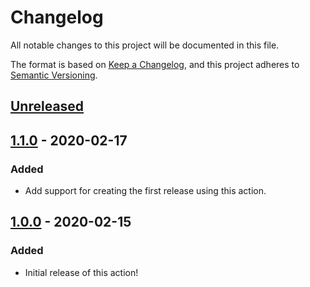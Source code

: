 # Changelog

All notable changes to this project will be documented in this file.

The format is based on [Keep a Changelog](https://keepachangelog.com/en/1.0.0/),
and this project adheres to [Semantic Versioning](https://semver.org/spec/v2.0.0.html).

## [Unreleased]

## [1.1.0] - 2020-02-17

### Added

-   Add support for creating the first release using this action.

## [1.0.0] - 2020-02-15

### Added

-   Initial release of this action!

[Unreleased]: https://github.com/thomaseizinger/keep-a-changelog-new-release/compare/1.1.0...HEAD

[1.1.0]: https://github.com/thomaseizinger/keep-a-changelog-new-release/compare/1.0.0...1.1.0

[1.0.0]: https://github.com/thomaseizinger/keep-a-changelog-new-release/compare/8f254ca247120d87500da53956ae6c0c9d9fae3e...1.0.0

